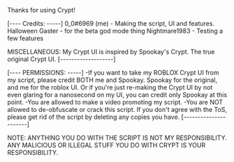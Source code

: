 Thanks for using Crypt!

[---- Credits: -----]
0_0#6969 (me) - Making the script, UI and features.
Halloween Gaster - for the beta god mode thing
Nightmare1983 - Testing a few features

MISCELLANEOUS:
My Crypt UI is inspired by Spookay's Crypt. The true original Crypt UI.
[-------------------]

[---- PERMISSIONS: -----]
-If you want to take my ROBLOX Crypt UI from my script, please credit BOTH me and Spookay. Spookay for the original, and me for the roblox UI. Or if you're just re-making the Crypt UI by not even glaring for a nanosecond on my UI, you can credit only Spookay at this point.
-You are allowed to make a video promoting my script.
-You are NOT allowed to de-obfuscate or crack this script.
If you don't agree with the ToS, please get rid of the script by deleting any copies you have.
[----------------------]

NOTE: ANYTHING YOU DO WITH THE SCRIPT IS NOT MY RESPONSIBILITY. ANY MALICIOUS OR ILLEGAL STUFF YOU DO WITH CRYPT IS YOUR RESPONSIBILITY.

